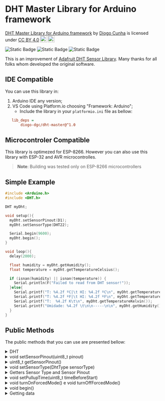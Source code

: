 # DHT Master Library for Arduino framework

<p xmlns:cc="http://creativecommons.org/ns#" xmlns:dct="http://purl.org/dc/terms/"><a property="dct:title" rel="cc:attributionURL" href="https://github.com/diogo-dgc/dht_master">DHT Master Library for Arduino framework</a> by <a rel="cc:attributionURL dct:creator" property="cc:attributionName" href="https://github.com/diogo-dgc">Diogo Cunha</a> is licensed under <a href="http://creativecommons.org/licenses/by/4.0/?ref=chooser-v1" target="_blank" rel="license noopener noreferrer" style="display:inline-block;">CC BY 4.0<img style="height:22px!important;margin-left:3px;vertical-align:text-bottom;" src="https://mirrors.creativecommons.org/presskit/icons/cc.svg?ref=chooser-v1"><img style="height:22px!important;margin-left:3px;vertical-align:text-bottom;" src="https://mirrors.creativecommons.org/presskit/icons/by.svg?ref=chooser-v1"></a></p>

![Static Badge](https://img.shields.io/badge/version-1.0-blue)
![Static Badge](https://img.shields.io/badge/status-stable-green)
![Static Badge](https://img.shields.io/badge/building_ESP8266-pass-green)

This is an improvement of <a href="https://github.com/adafruit/DHT-sensor-library">Adafruit DHT Sensor Library</a>. Many thanks for all folks whom developed the original software.

## IDE Compatible
You can use this library in:
1. Arduino IDE any version;
2. VS Code using Platform.io choosing "Framework: Arduino";
    - Include the library in your `platformio.ini` file as bellow:
 ```INI
    lib_deps = 
        diogo-dgc/dht-master@^1.0
 ```

## Microcontroler Compatible
This library is optimezed for ESP-8266. However you can also use this library with ESP-32 and AVR microcontrolles.

> **Note**: Building was tested only on ESP-8266 microcontrollers

## Simple Example
```C++
#include <Arduino.h>
#include <DHT.h>

DHT myDht;

void setup(){
  myDht.setSensorPinout(D1);
  myDht.setSensorType(DHT22);

  Serial.begin(9600);
  myDht.begin();
}

void loop(){
  delay(2000);

  float humidity = myDht.getHumidity();
  float temperature = myDht.getTemperatureCelsius();

  if (isnan(humidity) || isnan(temperature)) {
    Serial.println(F("Failed to read from DHT sensor!"));
  }else{
    Serial.printf("T: %4.2f ºC|\t HI: %4.2f ºC\n", myDht.getTemperatureCelsius(), myDht.getHeatIndexCelcius());
    Serial.printf("T: %4.2f ºF|\t HI: %4.2f ºF\n", myDht.getTemperatureFahrenheit(), myDht.getHeatIndexFahrenheit());
    Serial.printf("T:  %4.2f K\t\n", myDht.getTemperatureKelvin());
    Serial.printf("Umidade: %4.2f \t\n\n-----\n\n", myDht.getHumidity());
  }
}
```

## Public Methods
The public methods that you can use are presented bellow:

<details>
<summary>DHT</summary>

### `DHT <object>`
Use to instance and use your DHT sensor, for example:
```C++
DHT mySensor;
```
> **Note**: By default, the constructor initialize the pinout as D7 for de microcontroller and the sensor type DHT11
</details>

<details>
<summary>
void setSensorPinout(uint8_t pinout)
</summary>

### `setSensorPinout(<PINOUT>)`
You can define a different pinout to connect your sensor, for exemple:
```C++
void setup(){
    mySensor.setSensorPinout(D1);
}
```
</details>

<details>
<summary>
uint8_t getSensorPinout()
</summary>
</details>

<details>
<summary>
void setSensorType(DhtType sensorType)
</summary>

### `setSensorType(<SENSOR TYPE>)`
You can define which DHT sensor you want to use. The possible values are the constants DHT11, DHT12, DHT22, DHT23 or AMS3201, for exemple:
```C++
void setup(){
    mySensor.setSensorType(DHT22);
}
```
</details>

<details>
<summary>
Getters Sensor Type and Sensor Pinout
</summary>

### Getters
You can verify, any time, which pinout or sensor type you are difined using, respectively, `getSensorPinout()` or `getSensorType()` that will return an 8 bits integer, for example:
```C++
void setup(){
    Serial.begin(9600);

    mySensor.setSensorPinout(D1);
    uint8_t pinoutDefined = mySensor.getSensorPinout();

    mySensor.setSensorType(DHT22);
    uint8_t sensorTypeDefined = mySensor.getSensorType();

    mySensor.begin();
    Serial.printf("Pinout: %d | Type: DHT%d\n", pinoutDefined, sensorTypeDefined);
}
```
> **Note**: The method `getSensorPinout()` will return the PORT PIN from the microcontroller. For example: D1 in ESP-8266 will return 5 and the same D1 in Arduino Uno will return 1.
</details>

<details>
<summary>
void setPullupTime(uint8_t timeBeforeStart)
</summary>

### `setPullupTime(<TIME>);`
By default this value is setted to 55 us due to DHT datasheet instructs to define pullup.

Although, you can change the pullup time, for exemple:
```C++
void setup(){
    mySensor.setPullupTime(180);
}
```
> [!WARNING] 
> **Important**: It is not recommended change this value unless you know exactly what you want according the DHT datasheet.
</details>

<details>
<summary>
void turnOnForcedMode() e
void turnOffForcedMode()
</summary>

### `Force Mode`
Force Mode is used to ignore the predetermined time between get samples, which is 2 seconds.
By default the Force Mode is setted as `false`. But you can change this state using the methods `turnOnForcedMode()` or `turnOffForcedMode()`, for exemple:
```C++
void setup(){
    mySensor.turnOnForcedMode();
}
```
</details>


<details>
<summary>
void begin()
</summary>

### `begin();`
After define all attributes of your sensor you will need initiate it, for exemple:
```C++
void setup(){
    mySensor.setSensorPinout(D1);
    mySensor.setSensorType(DHT22);
    mySensor.begin();
}
```
</details>

<details>
<summary>
Getting data
</summary>

#### Getting Temperature, Relative Umidity and Heat Index
Your can easily get relative humidity, temperature (in Celsius degree, Fahrenheit degree or Kelvin) and heat index (in Celsius degree or Fahrenheit degree).

All methods to get data will return the value in `float` or a value `NAN` if any error occur.

```C++
void setup(){
  delay(2000);
  float umidity = mySensor.getHumidity();
  float temperatureC = mySensor.getTemperatureCelsius();
  float temperatureF = mySensor.getTemperatureFahrenheit();
  float temperatureK = mySensor.getTemperatureKelvin();
  float HeatIndexF = mySensor.getHeatIndexFahrenheit();
  float HeatIndexC = mySensor.getHeatIndexCelcius();
}
```
</details>












